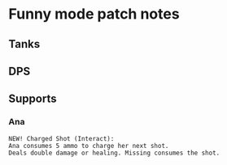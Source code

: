 # Funny mode patch notes

## Tanks

###

## DPS

###

## Supports

### Ana

```
NEW! Charged Shot (Interact):
Ana consumes 5 ammo to charge her next shot.
Deals double damage or healing. Missing consumes the shot.
```